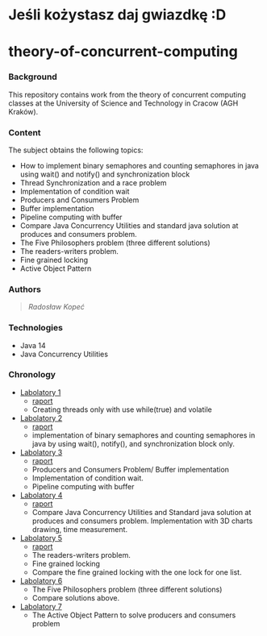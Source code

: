 # Jeśli kożystasz daj gwiazdkę :D
# theory-of-concurrent-computing
### Background
This repository contains work from the theory of concurrent computing classes at the University of Science and Technology in Cracow (AGH Kraków).
### Content
The subject obtains the following topics:
* How to implement binary semaphores and counting semaphores in java using wait() and notify() and synchronization block
* Thread Synchronization and a race problem
* Implementation of condition wait
* Producers and Consumers Problem
* Buffer implementation
* Pipeline computing with buffer
* Compare Java Concurrency Utilities and standard java solution at produces and consumers problem.
* The Five Philosophers problem (three different solutions)
* The readers-writers problem.
* Fine grained locking
* Active Object Pattern
### Authors
> *Radosław Kopeć*

### Technologies
- Java 14
- Java Concurrency Utilities
### Chronology

* [Labolatory 1](https://github.com/RadekKpc/theory-of-concurrent-computing/tree/main/Lab1/src)
  - [raport](https://github.com/RadekKpc/theory-of-concurrent-computing/blob/main/raports/TW-Lab1-Kope%C4%87.pdf)
  - Creating threads only with use while(true) and volatile
* [Labolatory 2](https://github.com/RadekKpc/theory-of-concurrent-computing/tree/main/Lab2/src)
  - [raport](https://github.com/RadekKpc/theory-of-concurrent-computing/blob/main/raports/TW-Lab2-Kope%C4%87.pdf)
  - implementation of binary semaphores and counting semaphores in java by using wait(), notify(), and synchronization block only.
* [Labolatory 3](https://github.com/RadekKpc/theory-of-concurrent-computing/tree/main/Lab3/src)
  - [raport](https://github.com/RadekKpc/theory-of-concurrent-computing/blob/main/raports/TW-Lab3-Kope%C4%87.pdf)
  - Producers and Consumers Problem/ Buffer implementation
  - Implementation of condition wait.
  - Pipeline computing with buffer
* [Labolatory 4](https://github.com/RadekKpc/theory-of-concurrent-computing/tree/main/Lab4/src)
  - [raport](https://github.com/RadekKpc/theory-of-concurrent-computing/blob/main/raports/TW-Lab4-Kope%C4%87.pdf)
  - Compare Java Concurrency Utilities and Standard java solution at produces and consumers problem. Implementation with 3D charts drawing, time measurement.
* [Labolatory 5](https://github.com/RadekKpc/theory-of-concurrent-computing/tree/main/Lab5)
  - [raport](https://github.com/RadekKpc/theory-of-concurrent-computing/blob/main/raports/TW-Lab5-Kope%C4%87.pdf)
  - The readers-writers problem.
  - Fine grained locking
  - Compare the fine grained locking with the one lock for one list.
* [Labolatory 6](https://github.com/RadekKpc/theory-of-concurrent-computing/tree/main/Lab6/src/main/java/philosophers)
    - The Five Philosophers problem (three different solutions)
	- Compare solutions above.
* [Labolatory 7](https://github.com/RadekKpc/theory-of-concurrent-computing/tree/main/Lab7/src)
    - The Active Object Pattern to solve producers and consumers problem
  